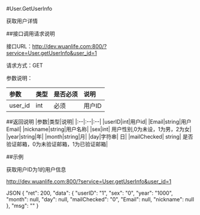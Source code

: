 #User.GetUserInfo

获取用户详情

##接口调用请求说明

接口URL：http://dev.wuanlife.com:800/?service=User.getUserInfo&user_id=1

请求方式：GET

参数说明：

|参数|类型|是否必须|说明|
|:--|:--|:--|:--|
|user_id|int|必须|用户ID|

##返回说明
|参数|类型|说明|
|:--|:--|:--|
|userID|int|用户id|
|Email|string|用户Email|
|nickname|string|用户名称|
|sex|int|	用户性别,0为未设，1为男，2为女|
|year|string|年|
|month|string|月|
|day|字符串|	日|
|mailChecked|	string|	是否验证邮箱，0为未验证邮箱，1为已验证邮箱|


##示例

获取用户ID为1的用户信息

http://dev.wuanlife.com:800/?service=User.getUserInfo&user_id=1

JSON
{
    "ret": 200,
    "data": {
        "userID": "1",
        "sex": "0",
        "year": "1000",
        "month": null,
        "day": null,
        "mailChecked": "0",
        "Email": null,
        "nickname": null
    },
    "msg": ""
}

